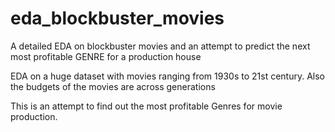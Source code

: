 # eda_blockbuster_movies
A detailed EDA on blockbuster movies and an attempt to predict the next most profitable GENRE for a production house

EDA on a huge dataset with movies ranging from 1930s to 21st century. Also the budgets of the movies are across generations

This is an attempt to find out the most profitable Genres for movie production. 
